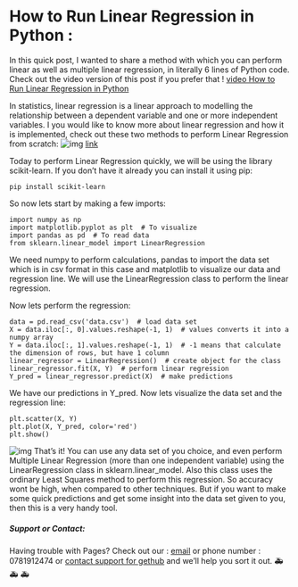 

# How to Run Linear Regression in Python :

In this quick post, I wanted to share a method with which you can perform linear as well as multiple linear regression, in literally 6 lines of Python code.
Check out the video version of this post if you prefer that !
[video How to Run Linear Regression in Python](https://youtu.be/X3ek_HIkZcQ)

In statistics, linear regression is a linear approach to modelling the relationship between a dependent variable and one or more independent variables. I you would like to know more about linear regression and how it is implemented, check out these two methods to perform Linear Regression from scratch:
![img](https://i.ibb.co/dKLjTkz/Screenshot-1.png)
[link](https://towardsdatascience.com/linear-regression-using-gradient-descent-97a6c8700931)

Today to perform Linear Regression quickly, we will be using the library scikit-learn. If you don’t have it already you can install it using pip:
```
pip install scikit-learn

```

So now lets start by making a few imports:

```
import numpy as np
import matplotlib.pyplot as plt  # To visualize
import pandas as pd  # To read data
from sklearn.linear_model import LinearRegression

```
We need numpy to perform calculations, pandas to import the data set which is in csv format in this case and matplotlib to visualize our data and regression line. We will use the LinearRegression class to perform the linear regression.

Now lets perform the regression:

```
data = pd.read_csv('data.csv')  # load data set
X = data.iloc[:, 0].values.reshape(-1, 1)  # values converts it into a numpy array
Y = data.iloc[:, 1].values.reshape(-1, 1)  # -1 means that calculate the dimension of rows, but have 1 column
linear_regressor = LinearRegression()  # create object for the class
linear_regressor.fit(X, Y)  # perform linear regression
Y_pred = linear_regressor.predict(X)  # make predictions
```

We have our predictions in Y_pred. Now lets visualize the data set and the regression line:

```
plt.scatter(X, Y)
plt.plot(X, Y_pred, color='red')
plt.show()
```
![img](https://miro.medium.com/max/378/1*Jat3oq1ZkuGvZsnL57JOmQ.png)
That’s it! You can use any data set of you choice, and even perform Multiple Linear Regression (more than one independent variable) using the LinearRegression class in sklearn.linear_model. Also this class uses the ordinary Least Squares method to perform this regression. So accuracy wont be high, when compared to other techniques. But if you want to make some quick predictions and get some insight into the data set given to you, then this is a very handy tool.

##### *Support or Contact:*

Having trouble with Pages? Check out our : [email](obada7jaber7@gmail.com) or phone number : 0781912474 or [contact support for gethub](https://support.github.com/contact) and we’ll help you sort it out. &#x1F691; &#x1F691; &#x1F691;
